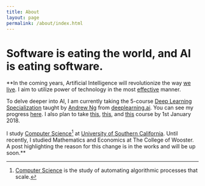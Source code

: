 ```yaml
---
title: About
layout: page
permalink: /about/index.html
---
```

<!-- ![Profile Image]({{ site.url }}/{{ site.picture }}) -->


Software is eating the world, and AI is eating software.
========

 
<!-- **In the coming years, Artificial Intelligence will revolutionize the way** [we](https://cltc.berkeley.edu/scenario/scenario-two/) [live](https://cltc.berkeley.edu/scenario/scenario-four/)**. I aim to utilize power of technology in the most** [effective](https://www.effectivealtruism.org/articles/introduction-to-effective-altruism/) **manner.**

**To delve deeper into AI, I am currently taking the 5-course [Deep Learning Specialization](https://www.coursera.org/specializations/deep-learning) taught by** [Andrew Ng](https://www.facebook.com/andrew.ng.96) **from** [deeplearning.ai](https://www.deeplearning.ai). **You can see my progress [here](https://www.coursera.org/account/accomplishments/records/Z9EZA5YEGY7H). I also plan to take** [this](http://course.fast.ai)**,** [this](http://cs231n.stanford.edu)**, and** [this](http://web.stanford.edu/class/cs224n/) **course by 1st January 2018.**

**I study** [Computer Science](https://en.wikipedia.org/wiki/Computer_science)[^cs] **at** [University of Southern California](https://www.usc.edu)**. Until recently, I studied** Mathematics and Economics **at** The College of Wooster**. A post highlighting the reason for this change is in the works and will be up soon.**
 -->
**In the coming years, Artificial Intelligence will revolutionize the way [we](https://cltc.berkeley.edu/scenario/scenario-two/) [live](https://cltc.berkeley.edu/scenario/scenario-four/). I aim to utilize power of technology in the most [effective](https://www.effectivealtruism.org/articles/introduction-to-effective-altruism/) manner.

To delve deeper into AI, I am currently taking the 5-course [Deep Learning Specialization](https://www.coursera.org/specializations/deep-learning) taught by [Andrew Ng](https://www.facebook.com/andrew.ng.96) from [deeplearning.ai](https://www.deeplearning.ai). You can see my progress [here](https://www.coursera.org/account/accomplishments/records/Z9EZA5YEGY7H). I also plan to take [this](http://course.fast.ai), [this](http://cs231n.stanford.edu), and [this](http://web.stanford.edu/class/cs224n/) course by 1st January 2018.

I study [Computer Science](https://en.wikipedia.org/wiki/Computer_science)[^cs] at [University of Southern California](https://www.usc.edu). Until recently, I studied Mathematics and Economics at The College of Wooster. A post highlighting the reason for this change is in the works and will be up soon.**


  [^cs]: [Computer Science](https://en.wikipedia.org/wiki/Computer_science) is the study of automating algorithmic processes that scale.

<!-- 


	<p>Lorem ipsum dolor sit amet, consectetur adipisicing elit, sed do eiusmod 
tempor incididunt ut labore et dolore magna aliqua. Ut enim ad minim veniam,
quis nostrud exercitation ullamco laboris nisi ut aliquip ex ea commodo
consequat. Duis aute irure dolor in reprehenderit in voluptate velit esse
cillum dolore eu fugiat nulla pariatur. Excepteur sint occaecat cupidatat non
proident, sunt in culpa qui officia deserunt mollit anim id est laborum.</p>
 

<h2>Skills</h2>

<ul class="skill-list">
	<li>HTML - Jade - Haml - Erb</li>
	<li>Responsive (Mobile First)</li>
	<li>CSS (Stylus, Sass, Less)</li>
	<li>Css Frameworks (Bootstrap, Foundation)</li>
	<li>Javascript (Design Patterns, Testes)</li>
	<li>NodeJS</li>
	<li>AngularJS - ReactJS</li>
	<li>Grunt - Gulp - Yeoman</li>
	<li>Git</li>
	<li>PHP</li>
	<li>Python</li>
	<li>MySQL - MongoDB</li>
	<li>Scrum and Kanban</li>
	<li>TDD e Continuous Integration</li>
</ul>

<h2>Projects</h2>

<ul>
	<li><a href="https://github.com/">StockSense</a></li>
	<li><a href="https://github.com/">Ipsum Dolor</a></li>
	<li><a href="https://github.com/">Dolor Lorem</a></li>
</ul>


 -->
